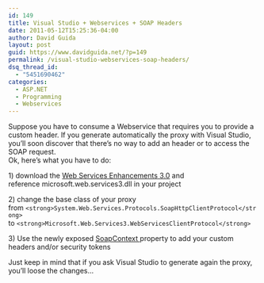 ```yaml
---
id: 149
title: Visual Studio + Webservices + SOAP Headers
date: 2011-05-12T15:25:36-04:00
author: David Guida
layout: post
guid: https://www.davidguida.net/?p=149
permalink: /visual-studio-webservices-soap-headers/
dsq_thread_id:
  - "5451690462"
categories:
  - ASP.NET
  - Programming
  - Webservices
---
```

<div>
  <p>
    Suppose you have to consume a Webservice that requires you to provide a custom header. If you generate automatically the proxy with Visual Studio, you&#8217;ll soon discover that there&#8217;s no way to add an header or to access the SOAP request.<br /> Ok, here&#8217;s what you have to do:
  </p>
  
  <p>
    1) download the <a href="http://www.microsoft.com/downloads/en/details.aspx?FamilyID=018a09fd-3a74-43c5-8ec1-8d789091255d">Web Services Enhancements 3.0</a> and reference microsoft.web.services3.dll in your project
  </p>
  
  <p>
    2) change the base class of your proxy from <code>&lt;strong>System.Web.Services.Protocols.SoapHttpClientProtocol&lt;/strong> </code>to <code>&lt;strong>Microsoft.Web.Services3.WebServicesClientProtocol&lt;/strong></code>
  </p>
  
  <p>
    3) Use the newly exposed <a href="http://msdn.microsoft.com/en-us/library/microsoft.web.services3.soapcontext.aspx">SoapContext </a>property to add your custom headers and/or security tokens
  </p>
  
  <p>
    Just keep in mind that if you ask Visual Studio to generate again the proxy, you&#8217;ll loose the changes&#8230;
  </p>
</div>

<div class="post-details-footer-widgets">
</div>